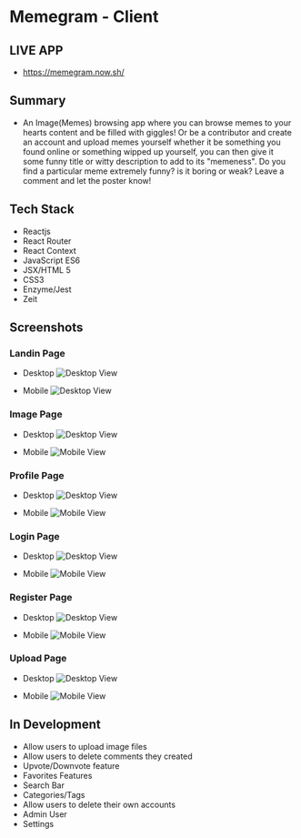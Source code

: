 # Memegram - Client

## LIVE APP

- https://memegram.now.sh/

## Summary

- An Image(Memes) browsing app where you can browse memes to your hearts content and be filled with giggles! Or be a contributor and create an account and upload memes yourself whether it be something you found online or something wipped up yourself, you can then give it some funny title or witty description to add to its "memeness". Do you find a particular meme extremely funny? is it boring or weak? Leave a comment and let the poster know!

## Tech Stack

- Reactjs
- React Router
- React Context
- JavaScript ES6
- JSX/HTML 5
- CSS3
- Enzyme/Jest
- Zeit

## Screenshots

### Landin Page

- Desktop
  ![Desktop View](screenshots/Desktop-LandingPage.PNG=100x200)

- Mobile
  ![Desktop View](screenshots/Mobile-LandingPage.jpg)

### Image Page

- Desktop
  ![Desktop View](screenshots/Desktop-ImagePage.PNG)

- Mobile
  ![Mobile View](screenshots/Mobile-ImagePage.jpg)

### Profile Page

- Desktop
  ![Desktop View](screenshots/Desktop-ProfilePage.PNG)

- Mobile
  ![Mobile View](screenshots/Mobile-ProfilePage.jpg)

### Login Page

- Desktop
  ![Desktop View](screenshots/Desktop-LoginPage.PNG)

- Mobile
  ![Mobile View](screenshots/Mobile-Loginpage.jpg)

### Register Page

- Desktop
  ![Desktop View](screenshots/Desktop-RegisterPage.PNG)

- Mobile
  ![Mobile View](screenshots/Mobile-RegisterPage.jpg)

### Upload Page

- Desktop
  ![Desktop View](screenshots/Desktop-UploadPage.PNG)

- Mobile
  ![Mobile View](screenshots/Mobile-UploadImage.jpg)

## In Development

- Allow users to upload image files
- Allow users to delete comments they created
- Upvote/Downvote feature
- Favorites Features
- Search Bar
- Categories/Tags
- Allow users to delete their own accounts
- Admin User
- Settings
